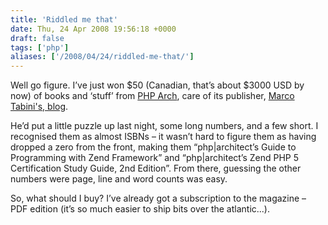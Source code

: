```yaml
---
title: 'Riddled me that'
date: Thu, 24 Apr 2008 19:56:18 +0000
draft: false
tags: ['php']
aliases: ['/2008/04/24/riddled-me-that/']
---
```


Well go figure. I’ve just won $50 (Canadian, that’s about $3000 USD by now) of books and ‘stuff’ from [PHP Arch](http://phparch.com/), care of its publisher, [Marco Tabini's, blog](http://blog.tabini.ca/2008/04/riddle-me-this-and-win-50-in-phparchitect-coupons/).

He’d put a little puzzle up last night, some long numbers, and a few short. I recognised them as almost ISBNs – it wasn’t hard to figure them as having dropped a zero from the front, making them “php|architect’s Guide to Programming with Zend Framework” and “php|architect’s Zend PHP 5 Certification Study Guide, 2nd Edition”. From there, guessing the other numbers were page, line and word counts was easy.

So, what should I buy? I’ve already got a subscription to the magazine – PDF edition (it’s so much easier to ship bits over the atlantic...).
